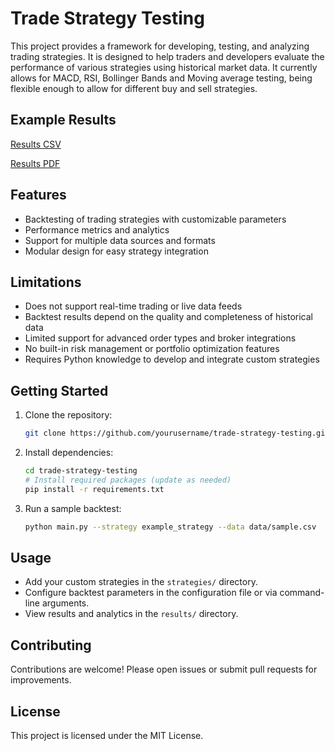 # Trade Strategy Testing

This project provides a framework for developing, testing, and analyzing trading strategies. It is designed to help traders and developers evaluate the performance of various strategies using historical market data.
It currently allows for MACD, RSI, Bollinger Bands and Moving average testing, being flexible enough to allow for different buy and sell strategies.

## Example Results

[Results CSV](https://github.com/aeneteoenedot/trade-strategy-testing/blob/ed7d0bc22439721900073a7e655dcfb61dfadf18/backtesting_results.csv)

[Results PDF](https://github.com/aeneteoenedot/trade-strategy-testing/blob/ed7d0bc22439721900073a7e655dcfb61dfadf18/backtesting_results.pdf)

## Features

- Backtesting of trading strategies with customizable parameters
- Performance metrics and analytics
- Support for multiple data sources and formats
- Modular design for easy strategy integration

## Limitations

- Does not support real-time trading or live data feeds
- Backtest results depend on the quality and completeness of historical data
- Limited support for advanced order types and broker integrations
- No built-in risk management or portfolio optimization features
- Requires Python knowledge to develop and integrate custom strategies

## Getting Started

1. Clone the repository:
    ```bash
    git clone https://github.com/yourusername/trade-strategy-testing.git
    ```
2. Install dependencies:
    ```bash
    cd trade-strategy-testing
    # Install required packages (update as needed)
    pip install -r requirements.txt
    ```
3. Run a sample backtest:
    ```bash
    python main.py --strategy example_strategy --data data/sample.csv
    ```

## Usage

- Add your custom strategies in the `strategies/` directory.
- Configure backtest parameters in the configuration file or via command-line arguments.
- View results and analytics in the `results/` directory.

## Contributing

Contributions are welcome! Please open issues or submit pull requests for improvements.

## License

This project is licensed under the MIT License.
